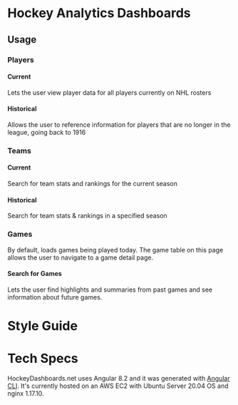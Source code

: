 # Hockey Analytics Dashboards 



## Usage

### Players
#### Current
Lets the user view player data for all players currently on NHL rosters

#### Historical
Allows the user to reference information for players that are no longer in the league, going back to 1916

### Teams
#### Current
Search for team stats and rankings for the current season

#### Historical
Search for team stats & rankings in a specified season

### Games
By default, loads games being played today. The game table on this page allows the user to navigate to a game detail page.

#### Search for Games
Lets the user find highlights and summaries from past games and see information about future games. 

# Style Guide

# Tech Specs
HockeyDashboards.net uses Angular 8.2 and it was generated with [Angular CLI](https://github.com/angular/angular-cli). It's currently hosted on an AWS 
EC2 with Ubuntu Server 20.04 OS and nginx 1.17.10.


